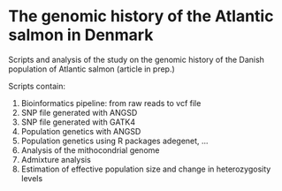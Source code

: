 # The genomic history of the Atlantic salmon in Denmark
Scripts and analysis of the study on the genomic history of the Danish population of Atlantic salmon (article in prep.)

Scripts contain:
1. Bioinformatics pipeline: from raw reads to vcf file
2. SNP file generated with ANGSD
3. SNP file generated with GATK4
4. Population genetics with ANGSD
5. Population genetics using R packages adegenet, ...
6. Analysis of the mithocondrial genome
7. Admixture analysis
8. Estimation of effective population size and change in heterozygosity levels
